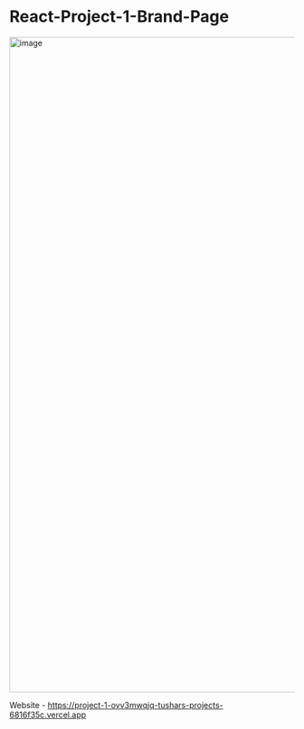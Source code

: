 # React-Project-1-Brand-Page

<img width="1158" alt="image" src="https://user-images.githubusercontent.com/50476777/236659089-c7d1675e-4b81-4dcc-8e09-bd09bb444917.png">


Website - https://project-1-ovv3mwqjq-tushars-projects-6816f35c.vercel.app
